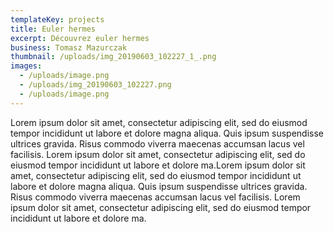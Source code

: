 ```yaml
---
templateKey: projects
title: Euler hermes
excerpt: Découvrez euler hermes
business: Tomasz Mazurczak
thumbnail: /uploads/img_20190603_102227_1_.png
images:
  - /uploads/image.png
  - /uploads/img_20190603_102227.png
  - /uploads/image.png
---
```

Lorem ipsum dolor sit amet, consectetur adipiscing elit, sed do eiusmod tempor incididunt ut labore et dolore magna aliqua. Quis ipsum suspendisse ultrices gravida. Risus commodo viverra maecenas accumsan lacus vel facilisis. Lorem ipsum dolor sit amet, consectetur adipiscing elit, sed do eiusmod tempor incididunt ut labore et dolore ma.Lorem ipsum dolor sit amet, consectetur adipiscing elit, sed do eiusmod tempor incididunt ut labore et dolore magna aliqua. Quis ipsum suspendisse ultrices gravida. Risus commodo viverra maecenas accumsan lacus vel facilisis. Lorem ipsum dolor sit amet, consectetur adipiscing elit, sed do eiusmod tempor incididunt ut labore et dolore ma.
